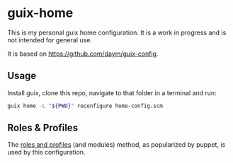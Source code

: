 # guix-home

This is my personal guix home configuration. It is a work in progress and is not intended for general use.

It is based on <https://github.com/daym/guix-config>.

## Usage

Install guix, clone this repo, navigate to that folder in a terminal and run:

```bash
guix home -L "${PWD}" reconfigure home-config.scm
```

## Roles & Profiles

The [roles and profiles](https://www.puppet.com/docs/puppet/7/the_roles_and_profiles_method.html)
(and modules) method, as popularized by puppet, is used by this configuration.
